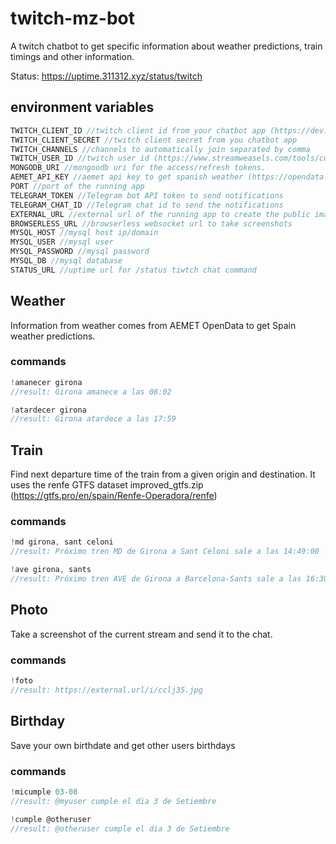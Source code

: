# twitch-mz-bot

A twitch chatbot to get specific information about weather predictions, train timings and other information.

Status: https://uptime.311312.xyz/status/twitch 

## environment variables

```javascript
TWITCH_CLIENT_ID //twitch client id from your chatbot app (https://dev.twitch.tv/)
TWITCH_CLIENT_SECRET //twitch client secret from you chatbot app
TWITCH_CHANNELS //channels to automatically join separated by comma
TWITCH_USER_ID //twitch user id (https://www.streamweasels.com/tools/convert-twitch-username-to-user-id/)
MONGODB_URI //mongoodb uri for the access/refresh tokens.
AEMET_API_KEY //aemet api key to get spanish weather (https://opendata.aemet.es/centrodedescargas/inicio)
PORT //port of the running app
TELEGRAM_TOKEN //Telegram bot API token to send notifications
TELEGRAM_CHAT_ID //Telegram chat id to send the notifications
EXTERNAL_URL //external url of the running app to create the public image urls
BROWSERLESS_URL //browserless websocket url to take screenshots
MYSQL_HOST //mysql host ip/domain
MYSQL_USER //mysql user
MYSQL_PASSWORD //mysql password
MYSQL_DB //mysql database
STATUS_URL //uptime url for /status tiwtch chat command
```

## Weather
Information from weather comes from AEMET OpenData to get Spain weather predictions.

### commands
```javascript
!amanecer girona 
//result: Girona amanece a las 08:02
```

```javascript
!atardecer girona 
//result: Girona atardece a las 17:59
```

## Train
Find next departure time of the train from a given origin and destination. It uses the renfe GTFS dataset improved_gtfs.zip (https://gtfs.pro/en/spain/Renfe-Operadora/renfe)

### commands

```javascript
!md girona, sant celoni
//result: Próximo tren MD de Girona a Sant Celoni sale a las 14:49:00
```

```javascript
!ave girona, sants
//result: Próximo tren AVE de Girona a Barcelona-Sants sale a las 16:30:00
```

## Photo
Take a screenshot of the current stream and send it to the chat.

### commands

```javascript
!foto
//result: https://external.url/i/cclj35.jpg
```

## Birthday
Save your own birthdate and get other users birthdays

### commands

```javascript
!micumple 03-08
//result: @myuser cumple el dia 3 de Setiembre
```

```javascript
!cumple @otheruser
//result: @otheruser cumple el dia 3 de Setiembre
```
